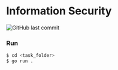 # Information Security
![GitHub last commit](https://img.shields.io/github/last-commit/allenvox/infosec)<br>
### Run
```sh
$ cd <task_folder>
$ go run .
```
<br>